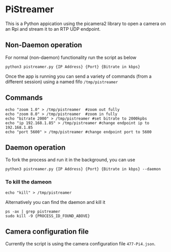 # PiStreamer

This is a Python appication using the picamera2 library to open a camera on an Rpi and stream it to an RTP UDP endpoint.  

## Non-Daemon operation

For normal (non-daemon) functionality run the script as below

```
python3 pistreamer.py {IP Address} {Port} {Bitrate in kbps}
```
Once the app is running you can send a variety of commands (from a different session) using a named fifo `/tmp/pistreamer`  

## Commands
```
echo "zoom 1.0" > /tmp/pistreamer  #zoom out fully
echo "zoom 8.0" > /tmp/pistreamer  #zoom in fully
echo "bitrate 2000" > /tmp/pistreamer #set bitrate to 2000kpbs
echo "ip 192.168.1.85" > /tmp/pistreamer #change endpoint ip to 192.168.1.85
echo "port 5600" > /tmp/pistreamer #change endpoint port to 5600

```

## Daemon operation

To fork the process and run it in the background, you can use
```
python3 pistreamer.py {IP Address} {Port} {Bitrate in kbps} --daemon
```
### To kill the dameon
```
echo "kill" > /tmp/pistreamer
```
Alternatively you can find the daemon and kill it
```
ps -ax | grep pistreamer
sudo kill -9 {PROCESS_ID_FOUND_ABOVE}  
```

## Camera configuration file

Currently the script is using the camera configuration file `477-Pi4.json`. 

